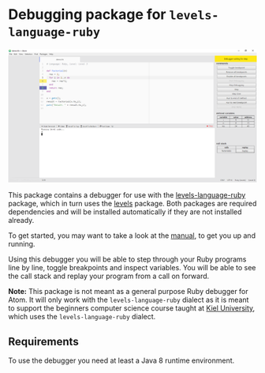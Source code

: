 # Debugging package for `levels-language-ruby`

![Levels Debugger Ruby](./docs/levels-debugger-ruby.png)

This package contains a debugger for use with the [levels-language-ruby](https://github.com/lakrme/atom-levels-language-ruby) package, which in turn uses the [levels](https://github.com/lakrme/atom-levels) package. Both packages are required dependencies and will be installed automatically if they are not installed already.

To get started, you may want to take a look at the [manual](./docs/manual.pdf), to get you up and running.

Using this debugger you will be able to step through your Ruby programs line by line, toggle breakpoints and inspect variables. You will be able to see the call stack and replay your program from a call on forward.

**Note:** This package is not meant as a general purpose Ruby debugger for Atom. It will only work with the `levels-language-ruby` dialect as it is meant to support the beginners computer science course taught at [Kiel University](https://www.uni-kiel.de), which uses the `levels-language-ruby` dialect.

## Requirements

To use the debugger you need at least a Java 8 runtime environment.
